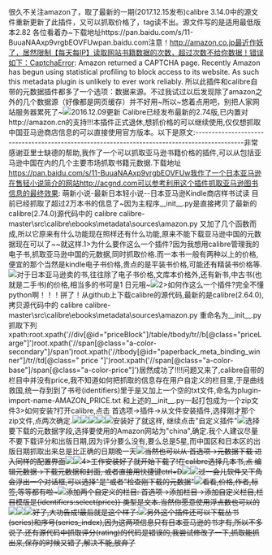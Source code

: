 ﻿很久不关注amazon了，取了最新的一期(2017.12.15发布)calibre 3.14.0中的源文件重新更新了此插件，又可以抓取价格了，tag读不出。源文件写的是适用最低版本2.82 各位看着办~下载地址https://pan.baidu.com/s/11-BuuaNAAxp9vrgbEOVFUw​pan.baidu.com注意！http://amazon.co.jp最近作妖了，居然限制【每天每IP】读取网站书籍数据的次数，超过次数不给你数据！错误如下：CaptchaError: Amazon returned a CAPTCHA page. Recently Amazon has begun using statistical profiling to block access to its website. As such this metadata plugin is unlikely to ever work reliably. 所以此插件和calibre自带的元数据插件都多了一个选项：数据来源。不过我试过以后发现除了amazon之外的几个数据源（好像都是网页缓存）并不好用~所以~悠着点用吧，别把人家网站服务器累死了~![](https://pic2.zhimg.com/50/v2-c85f229b95d9fc2dc8ccecf3bf88bf9c_hd.jpg)2016.12.09更新 Calibre已经发布最新的2.74版,已内置对http://amazon.cn的支持!!!本插件正式退休,想抓价格的可以继续使用,仅仅想抓取中国亚马逊商店信息的可以直接使用官方版本。以下是原文:---------------------------------------------------------------------------------------------非常感谢亚里士缺德的帮助,我作了一个可以抓取亚马逊书籍价格的插件,可以从包括亚马逊中国在内的几个主要市场抓取书籍元数据.下载地址 https://pan.baidu.com/s/11-BuuaNAAxp9vrgbEOVFUw我作了一个日本亚马逊在售轻小说简介的网站http://acgnd.com可以参考利用这个插件抓取亚马逊图书信息的最终效果: 萌新小说-最新日本轻小说--日本亚马逊Kindle商店样书试读 目前已经抓取了超过2万本书的信息了~因为主程序__init__.py是直接拷贝了最新的calibre(2.74.0)源代码中的 calibre calibre-master\src\calibre\ebooks\metadata\sources\amazon.py 又加了几个函数而成,所以它原来有什么功能现在照样还有什么功能,原来不能下载亚马逊中国的元数据现在可以了~~就这样.1>为什么要作这么一个插件?因为我想用calibre管理我的电子书,抓取亚马逊中国的元数据,同时抓取价格.而一本书一般有两种以上的价格, 便宜的那个当然是kindle电子书价格,贵点的是平装书价格,可能还有精装书价格等.![](https://pic1.zhimg.com/50/b525183b2689572c42c5e89e401d8257_hd.jpg)对于日本亚马逊卖的书,往往除了电子书价格,文库本价格外,还有新书,中古书(也就是二手书)的价格,相当多的书可是1 日元哦~![](https://pic4.zhimg.com/50/14273f1d9dfa2cbda337364aed2f1189_hd.jpg)2>如何作这么一个插件?完全不懂python啊！！！拼了！从github上下载calibre的源代码,最新的是calibre(2.64.0),拷贝源代码中的 calibre calibre-master\src\calibre\ebooks\metadata\sources\amazon.py 重命名为__init__.py 抓取下列xpath:root.xpath('//div[@id="priceBlock"]/table/tbody/tr//b[@class="priceLarge"]')root.xpath('//span[@class="a-color-secondary"]/span')root.xpath('//tbody[@id="paperback_meta_binding_winner"]/tr//td[@class=" price "]')root.xpath('//span[@class="a-color-base"]/span[@class="a-color-price"]')居然成功了!!!!问题又来了,calibre自带的栏目中并没有price,我不知道如何把抓取的信息存在用户自定义的栏目里,于是曲线救国,统一存到到了书号(identifiers)里于是又加上一个空的txt文件,命名为plugin-import-name-AMAZON_PRICE.txt 和上述的__init__.py一起打包成为一个zip文件3>如何安装?打开calibre,点击 首选项->插件->从文件安装插件,选择刚才那个zip文件,点两次确定.![](https://pic2.zhimg.com/50/83f25febe5092ecc591eb261cce9bfa5_hd.jpg)![](https://pic3.zhimg.com/50/d7e4b4d168deebca7695b089763b88d5_hd.jpg)![](https://pic4.zhimg.com/50/9e3492ebae9f4cae754d606af95cd60d_hd.jpg)![](https://pic1.zhimg.com/50/869d429e25820ab9fe04742b1bf19f74_hd.jpg)![](https://pic3.zhimg.com/50/b43fca0a66794b823238e76de3dd6322_hd.jpg)安装好了就这样, 继续点击"自定义插件"![](https://pic4.zhimg.com/50/54d2845f3b265c2d8365dfffafbf8a9c_hd.jpg)选择要下载的元数据字段,选择要使用的Amazon网站为"china",确定.我个人建议尽量不要下载评分和出版日期,因为评分要么没有,要么总是5星,而中国区和日本区的出版日期抓取出来总是比正确的日期晚一天~~![](https://pic1.zhimg.com/50/432070c4c82afdbecdaa63081dddc82f_hd.jpg)当然也可以从 首选项->元数据下载 进入同样的配置界面![](https://pic3.zhimg.com/50/7561a84cca869fa0e0dc5e4037e0fe36_hd.jpg)![](https://pic1.zhimg.com/50/a5a982e520c2f95e2a1d146580a3da7a_hd.jpg)4>工作安装好了就开始下载了!在calibre选择几本书,点 编辑元数据->下载元数据和封面, 或者直接用快捷键ctrl+D![](https://pic3.zhimg.com/50/f7249e82758cc6b7acd1ff76378a08eb_hd.jpg)![](https://pic3.zhimg.com/50/e91f4cdcbba4be38fbfaf2fd255b26cd_hd.jpg)过一会儿软件又下角会浮出一个对话框,可以选择"是"或者"检查刚下载的元数据"![](https://pic4.zhimg.com/50/5abcccc783ac6679cf68976cd4ab3aec_hd.jpg)看看,价格,作者,标签,等等都有啦~![](https://pic2.zhimg.com/50/4d8c4e6515eb4438524e36d25a9ac758_hd.jpg)添加两个自定义的栏目: 首选项->添加栏目->添加自定义栏目,栏目模版是{identifiers:select(price)} 类型是文本.当然你愿意使用浮点数也可以的![](https://pic3.zhimg.com/50/6b99ec373d723a2f3b23f790b36a3504_hd.jpg)![](https://pic4.zhimg.com/50/0f86dc82237dc139a295c94ad34e6b6c_hd.jpg)![](https://pic4.zhimg.com/50/104b83c058d151d1530c2018f70d3d86_hd.jpg)好了,大功告成!最后就是这个样子:![](https://pic1.zhimg.com/50/d0a5d63e964426b737648e1188515f54_hd.jpg)另外这个插件还可以下载丛书(series)和序号(series_index),因为这两项信息只有日本亚马逊的书才有,所以不多说了.还有源代码中抓取评分(rating)的代码是错误的,我尝试修改了一下,抓取能抓出来,保存的时候又错了,解决不能,放弃了~~ 

